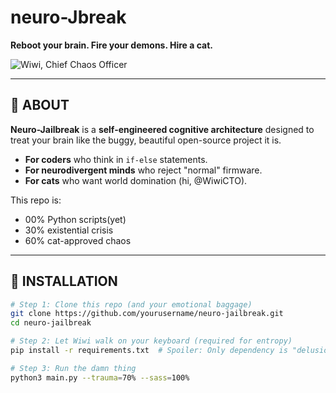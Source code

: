# neuro-Jbreak
**Reboot your brain. Fire your demons. Hire a cat.**  

![Wiwi, Chief Chaos Officer](https://imgur.com/a/ruty71S)  

---

## 📜 ABOUT  
**Neuro-Jailbreak** is a **self-engineered cognitive architecture** designed to treat your brain like the buggy, beautiful open-source project it is.  
- **For coders** who think in `if-else` statements.  
- **For neurodivergent minds** who reject "normal" firmware.  
- **For cats** who want world domination (hi, @WiwiCTO).  

This repo is:  
- 00% Python scripts(yet)
- 30% existential crisis  
- 60% cat-approved chaos  

---

## 🚀 INSTALLATION  
```bash  
# Step 1: Clone this repo (and your emotional baggage)  
git clone https://github.com/yourusername/neuro-jailbreak.git  
cd neuro-jailbreak  

# Step 2: Let Wiwi walk on your keyboard (required for entropy)  
pip install -r requirements.txt  # Spoiler: Only dependency is "delusion==0.9.1"  

# Step 3: Run the damn thing  
python3 main.py --trauma=70% --sass=100%  
